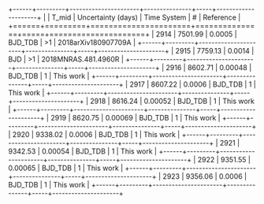 +------+---------+----------------------+---------------+-----+---------------------+
|      |   T_mid |   Uncertainty (days) | Time System   | #   | Reference           |
+======+=========+======================+===============+=====+=====================+
| 2914 | 7501.99 |              0.0005  | BJD_TDB       | >1  | 2018arXiv180907709A |
+------+---------+----------------------+---------------+-----+---------------------+
| 2915 | 7759.13 |              0.0014  | BJD           | >1  | 2018MNRAS.481.4960R |
+------+---------+----------------------+---------------+-----+---------------------+
| 2916 | 8602.71 |              0.00048 | BJD_TDB       | 1   | This work           |
+------+---------+----------------------+---------------+-----+---------------------+
| 2917 | 8607.22 |              0.0006  | BJD_TDB       | 1   | This work           |
+------+---------+----------------------+---------------+-----+---------------------+
| 2918 | 8616.24 |              0.00052 | BJD_TDB       | 1   | This work           |
+------+---------+----------------------+---------------+-----+---------------------+
| 2919 | 8620.75 |              0.00069 | BJD_TDB       | 1   | This work           |
+------+---------+----------------------+---------------+-----+---------------------+
| 2920 | 9338.02 |              0.0006  | BJD_TDB       | 1   | This work           |
+------+---------+----------------------+---------------+-----+---------------------+
| 2921 | 9342.53 |              0.00054 | BJD_TDB       | 1   | This work           |
+------+---------+----------------------+---------------+-----+---------------------+
| 2922 | 9351.55 |              0.00065 | BJD_TDB       | 1   | This work           |
+------+---------+----------------------+---------------+-----+---------------------+
| 2923 | 9356.06 |              0.0006  | BJD_TDB       | 1   | This work           |
+------+---------+----------------------+---------------+-----+---------------------+